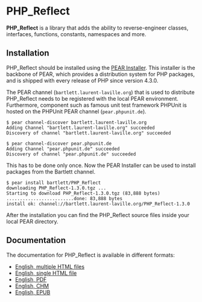 PHP_Reflect
===========

**PHP_Reflect** is a library that
adds the ability to reverse-engineer classes, interfaces, functions, constants, namespaces and more.

Installation
------------

PHP_Reflect should be installed using the [PEAR Installer](http://pear.php.net/).
This installer is the backbone of PEAR, which provides a distribution system for PHP packages, 
and is shipped with every release of PHP since version 4.3.0.

The PEAR channel (`bartlett.laurent-laville.org`) that is used to distribute PHP_Reflect
needs to be registered with the local PEAR environment. 
Furthermore, component such as famous unit test framework PHPUnit is hosted
on the PHPUnit PEAR channel (`pear.phpunit.de`).

    $ pear channel-discover bartlett.laurent-laville.org
    Adding Channel "bartlett.laurent-laville.org" succeeded
    Discovery of channel "bartlett.laurent-laville.org" succeeded

    $ pear channel-discover pear.phpunit.de
    Adding Channel "pear.phpunit.de" succeeded
    Discovery of channel "pear.phpunit.de" succeeded
    
This has to be done only once. Now the PEAR Installer can be used to install packages from the Bartlett channel.

    $ pear install bartlett/PHP_Reflect
    downloading PHP_Reflect-1.3.0.tgz ...
    Starting to download PHP_Reflect-1.3.0.tgz (83,888 bytes)
    .........................done: 83,888 bytes
    install ok: channel://bartlett.laurent-laville.org/PHP_Reflect-1.3.0

After the installation you can find the PHP_Reflect source files inside your local PEAR directory.


Documentation
-------------

The documentation for PHP_Reflect is available in different formats:

* [English, multiple HTML files](http://php5.laurent-laville.org/reflect/manual/1.3/en/index.html)
* [English, single HTML file](http://php5.laurent-laville.org/reflect/manual/1.3/en/phpreflect-book.html)
* [English, PDF](http://php5.laurent-laville.org/reflect/manual/1.3/en/phpreflect-book.pdf)
* [English, CHM](http://php5.laurent-laville.org/reflect/manual/1.3/en/phpreflect-book.chm.zip)
* [English, EPUB](http://php5.laurent-laville.org/reflect/manual/1.3/en/phpreflect-book.epub.zip)
